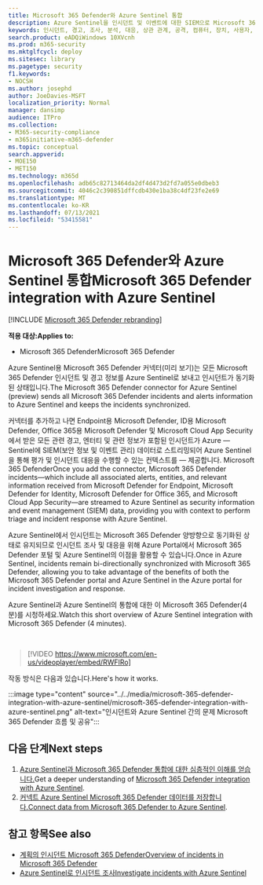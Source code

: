 ```yaml
---
title: Microsoft 365 Defender와 Azure Sentinel 통합
description: Azure Sentinel을 인시던트 및 이벤트에 대한 SIEM으로 Microsoft 365 Defender 사용하세요.
keywords: 인시던트, 경고, 조사, 분석, 대응, 상관 관계, 공격, 컴퓨터, 장치, 사용자, ID, ID, 사서함, 전자 메일, 365, Microsoft, m365
search.product: eADQiWindows 10XVcnh
ms.prod: m365-security
ms.mktglfcycl: deploy
ms.sitesec: library
ms.pagetype: security
f1.keywords:
- NOCSH
ms.author: josephd
author: JoeDavies-MSFT
localization_priority: Normal
manager: dansimp
audience: ITPro
ms.collection:
- M365-security-compliance
- m365initiative-m365-defender
ms.topic: conceptual
search.appverid:
- MOE150
- MET150
ms.technology: m365d
ms.openlocfilehash: adb65c82713464da2df4d473d2fd7a055e0dbeb3
ms.sourcegitcommit: 4046c2c390851dffcdb430e1ba38c4df23fe2e69
ms.translationtype: MT
ms.contentlocale: ko-KR
ms.lasthandoff: 07/13/2021
ms.locfileid: "53415581"
---
```

# <a name="microsoft-365-defender-integration-with-azure-sentinel"></a><span data-ttu-id="0575c-104">Microsoft 365 Defender와 Azure Sentinel 통합</span><span class="sxs-lookup"><span data-stu-id="0575c-104">Microsoft 365 Defender integration with Azure Sentinel</span></span>

[!INCLUDE [Microsoft 365 Defender rebranding](../includes/microsoft-defender.md)]

<span data-ttu-id="0575c-105">**적용 대상:**</span><span class="sxs-lookup"><span data-stu-id="0575c-105">**Applies to:**</span></span>
- <span data-ttu-id="0575c-106">Microsoft 365 Defender</span><span class="sxs-lookup"><span data-stu-id="0575c-106">Microsoft 365 Defender</span></span>

<span data-ttu-id="0575c-107">Azure Sentinel용 Microsoft 365 Defender 커넥터(미리 보기)는 모든 Microsoft 365 Defender 인시던트 및 경고 정보를 Azure Sentinel로 보내고 인시던트가 동기화된 상태입니다.</span><span class="sxs-lookup"><span data-stu-id="0575c-107">The Microsoft 365 Defender connector for Azure Sentinel (preview) sends all Microsoft 365 Defender incidents and alerts information to Azure Sentinel and keeps the incidents synchronized.</span></span> 

<span data-ttu-id="0575c-108">커넥터를 추가하고 나면 Endpoint용 Microsoft Defender, ID용 Microsoft Defender, Office 365용 Microsoft Defender 및 Microsoft Cloud App Security에서 받은 모든 관련 경고, 엔터티 및 관련 정보가 포함된 인시던트가 Azure &mdash; Sentinel에 SIEM(보안 정보 및 이벤트 관리) 데이터로 스트리밍되어 Azure Sentinel을 통해 평가 및 인시던트 대응을 수행할 수 있는 컨텍스트를 &mdash; 제공합니다. Microsoft 365 Defender</span><span class="sxs-lookup"><span data-stu-id="0575c-108">Once you add the connector, Microsoft 365 Defender incidents&mdash;which include all associated alerts, entities, and relevant information received from Microsoft Defender for Endpoint, Microsoft Defender for Identity, Microsoft Defender for Office 365, and Microsoft Cloud App Security&mdash;are streamed to Azure Sentinel as security information and event management (SIEM) data, providing you with context to perform triage and incident response with Azure Sentinel.</span></span> 

<span data-ttu-id="0575c-109">Azure Sentinel에서 인시던트는 Microsoft 365 Defender 양방향으로 동기화된 상태로 유지되므로 인시던트 조사 및 대응을 위해 Azure Portal에서 Microsoft 365 Defender 포털 및 Azure Sentinel의 이점을 활용할 수 있습니다.</span><span class="sxs-lookup"><span data-stu-id="0575c-109">Once in Azure Sentinel, incidents remain bi-directionally synchronized with Microsoft 365 Defender, allowing you to take advantage of the benefits of both the Microsoft 365 Defender portal and Azure Sentinel in the Azure portal for incident investigation and response.</span></span>

<span data-ttu-id="0575c-110">Azure Sentinel과 Azure Sentinel의 통합에 대한 이 Microsoft 365 Defender(4분)를 시청하세요.</span><span class="sxs-lookup"><span data-stu-id="0575c-110">Watch this short overview of Azure Sentinel integration with Microsoft 365 Defender (4 minutes).</span></span>

<br>

>[!VIDEO https://www.microsoft.com/en-us/videoplayer/embed/RWFIRo]


<span data-ttu-id="0575c-111">작동 방식은 다음과 있습니다.</span><span class="sxs-lookup"><span data-stu-id="0575c-111">Here's how it works.</span></span>

:::image type="content" source="../../media/microsoft-365-defender-integration-with-azure-sentinel/microsoft-365-defender-integration-with-azure-sentinel.png" alt-text="인시던트와 Azure Sentinel 간의 문제 Microsoft 365 Defender 흐름 및 공유":::

## <a name="next-steps"></a><span data-ttu-id="0575c-113">다음 단계</span><span class="sxs-lookup"><span data-stu-id="0575c-113">Next steps</span></span>

1. <span data-ttu-id="0575c-114">[Azure Sentinel과 Microsoft 365 Defender 통합에 대한 심층적인 이해를 얻습니다.](/azure/sentinel/microsoft-365-defender-sentinel-integration)</span><span class="sxs-lookup"><span data-stu-id="0575c-114">Get a deeper understanding of [Microsoft 365 Defender integration with Azure Sentinel](/azure/sentinel/microsoft-365-defender-sentinel-integration).</span></span>
2. <span data-ttu-id="0575c-115">[커넥트 Azure Sentinel Microsoft 365 Defender 데이터를 저장합니다.](/azure/sentinel/connect-microsoft-365-defender)</span><span class="sxs-lookup"><span data-stu-id="0575c-115">[Connect data from Microsoft 365 Defender to Azure Sentinel](/azure/sentinel/connect-microsoft-365-defender).</span></span>

## <a name="see-also"></a><span data-ttu-id="0575c-116">참고 항목</span><span class="sxs-lookup"><span data-stu-id="0575c-116">See also</span></span>

- [<span data-ttu-id="0575c-117">계획의 인시던트 Microsoft 365 Defender</span><span class="sxs-lookup"><span data-stu-id="0575c-117">Overview of incidents in Microsoft 365 Defender</span></span>](incidents-overview.md)
- [<span data-ttu-id="0575c-118">Azure Sentinel로 인시던트 조사</span><span class="sxs-lookup"><span data-stu-id="0575c-118">Investigate incidents with Azure Sentinel</span></span>](/azure/sentinel/tutorial-investigate-cases)
